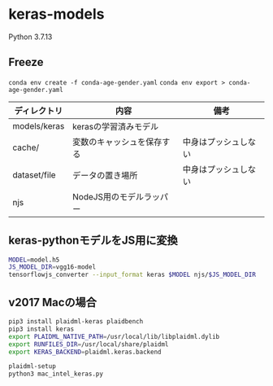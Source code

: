 # keras-models

Python 3.7.13
## Freeze 

`conda env create -f conda-age-gender.yaml`
`conda env export > conda-age-gender.yaml`


|ディレクトリ|内容|備考|
|---|----|---|
|models/keras|kerasの学習済みモデル||
|cache/|変数のキャッシュを保存する|中身はプッシュしない|
|dataset/file|データの置き場所|中身はプッシュしない|
|njs|NodeJS用のモデルラッパー||

## keras-pythonモデルをJS用に変換

```bash
MODEL=model.h5
JS_MODEL_DIR=vgg16-model
tensorflowjs_converter --input_format keras $MODEL njs/$JS_MODEL_DIR
```


## v2017 Macの場合

```bash
pip3 install plaidml-keras plaidbench
pip3 install keras
export PLAIDML_NATIVE_PATH=/usr/local/lib/libplaidml.dylib
export RUNFILES_DIR=/usr/local/share/plaidml
export KERAS_BACKEND=plaidml.keras.backend

plaidml-setup
python3 mac_intel_keras.py
```